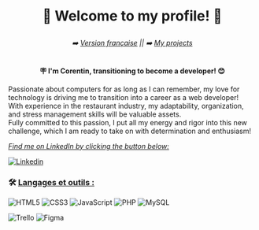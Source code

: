 # <p align="center">👋 Welcome to my profile! 👋</p>

###### <p align="center"> ➡️ [Version française](./README.md) || ➡️ [My projects](https://github.com/Corentin-Marliere?tab=repositories)</p>

**<p align="center">🪧 I'm Corentin, transitioning to become a developer! 😊</p>**  

Passionate about computers for as long as I can remember, my love for technology is driving me to transition into a career as a web developer!  
With experience in the restaurant industry, my adaptability, organization, and stress management skills will be valuable assets.  
Fully committed to this passion, I put all my energy and rigor into this new challenge, which I am ready to take on with determination and enthusiasm!

<ins>_Find me on LinkedIn by clicking the button below:_</ins>

<a href="https://www.linkedin.com/in/corentin-ma/">![Linkedin](https://img.shields.io/badge/linkedin-%230077B5.svg?style=for-the-badge&logo=linkedin&logoColor=white)</a>


### 🛠️ <ins>Langages et outils :

![HTML5](https://img.shields.io/badge/html5-%23E34F26.svg?style=for-the-badge&logo=html5&logoColor=white)
![CSS3](https://img.shields.io/badge/css3-%231572B6.svg?style=for-the-badge&logo=css3&logoColor=white)
![JavaScript](https://img.shields.io/badge/javascript-%23323330.svg?style=for-the-badge&logo=javascript&logoColor=%23F7DF1E)
![PHP](https://img.shields.io/badge/php-%23777BB4.svg?style=for-the-badge&logo=php&logoColor=white)
![MySQL](https://img.shields.io/badge/mysql-4479A1.svg?style=for-the-badge&logo=mysql&logoColor=white)

![Trello](https://img.shields.io/badge/Trello-%23026AA7.svg?style=for-the-badge&logo=Trello&logoColor=white)
![Figma](https://img.shields.io/badge/figma-%23F24E1E.svg?style=for-the-badge&logo=figma&logoColor=white)